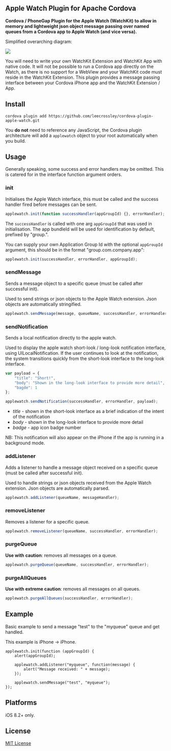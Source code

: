 ## Apple Watch Plugin for Apache Cordova

**Cordova / PhoneGap Plugin for the Apple Watch (WatchKit) to allow in memory and lightweight json object message passing over named queues from a Cordova app to Apple Watch (and vice versa).**

Simplified overarching diagram:

<img align="center" src="https://raw.githubusercontent.com/leecrossley/cordova-plugin-apple-watch/master/apple-watch-plugin.png">

You will need to write your own WatchKit Extension and WatchKit App with native code. It will not be possible to run a Cordova app directly on the Watch, as there is no support for a WebView and your WatchKit code must reside in the WatchKit Extension. This plugin provides a message passing interface between your Cordova iPhone app and the WatchKit Extension / App.

## Install

```
cordova plugin add https://github.com/leecrossley/cordova-plugin-apple-watch.git
```

You **do not** need to reference any JavaScript, the Cordova plugin architecture will add a `applewatch` object to your root automatically when you build.

## Usage

Generally speaking, some success and error handlers may be omitted. This is catered for in the interface function argument orders.

### init

Initialises the Apple Watch interface, this must be called and the success handler fired before messages can be sent.

```js
applewatch.init(function successHandler(appGroupId) {}, errorHandler);
```

The `successHandler` is called with one arg `appGroupId` that was used in initialisation. The app bundleId will be used for identification by default, prefixed by "group.".

You can supply your own Application Group Id with the optional `appGroupId` argument, this should be in the format "group.com.company.app":

```js
applewatch.init(successHandler, errorHandler, appGroupId);
```

### sendMessage

Sends a message object to a specific queue (must be called after successful init).

Used to send strings or json objects to the Apple Watch extension. Json objects are automatically stringified.

```js
applewatch.sendMessage(message, queueName, successHandler, errorHandler);
```

### sendNotification

Sends a local notification directly to the apple watch.

Used to display the apple watch short-look / long-look notification interface, using UILocalNotification. If the user continues to look at the notification, the system transitions quickly from the short-look interface to the long-look interface.

```js
var payload = {
    "title": "Short!",
    "body": "Shown in the long-look interface to provide more detail",
    "bagde": 1
};

applewatch.sendNotification(successHandler, errorHandler, payload);
```

- *title* - shown in the short-look interface as a brief indication of the intent of the notification
- *body* - shown in the long-look interface to provide more detail
- *badge* - app icon badge number

NB: This notification will also appear on the iPhone if the app is running in a background mode.

### addListener

Adds a listener to handle a message object received on a specific queue (must be called after successful init).

Used to handle strings or json objects received from the Apple Watch extension. Json objects are automatically parsed.

```js
applewatch.addListener(queueName, messageHandler);
```

### removeListener

Removes a listener for a specific queue.

```js
applewatch.removeListener(queueName, successHandler, errorHandler);
```

### purgeQueue

**Use with caution**: removes all messages on a queue.

```js
applewatch.purgeQueue(queueName, successHandler, errorHandler);
```

### purgeAllQueues

**Use with extreme caution**: removes all messages on all queues.

```js
applewatch.purgeAllQueues(successHandler, errorHandler);
```

## Example

Basic example to send a message "test" to the "myqueue" queue and get handled.

This example is iPhone -> iPhone.

```
applewatch.init(function (appGroupId) {
    alert(appGroupId);

    applewatch.addListener("myqueue", function(message) {
        alert("Message received: " + message);
    });

    applewatch.sendMessage("test", "myqueue");
});
```

## Platforms

iOS 8.2+ only.

## License

[MIT License](http://ilee.mit-license.org)
